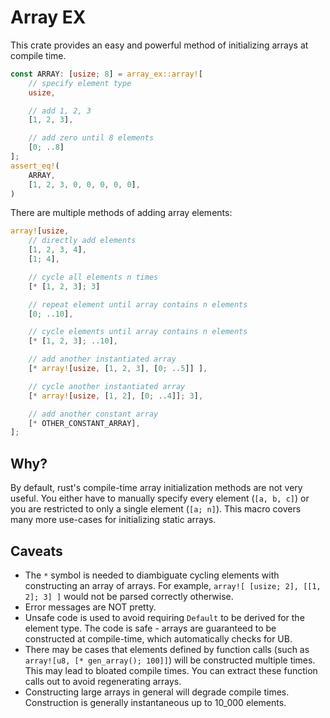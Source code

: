 # Array EX

This crate provides an easy and powerful method of initializing arrays at compile time.

```rust
const ARRAY: [usize; 8] = array_ex::array![
    // specify element type
    usize,

    // add 1, 2, 3
    [1, 2, 3],

    // add zero until 8 elements
    [0; ..8]
];
assert_eq!(
    ARRAY,
    [1, 2, 3, 0, 0, 0, 0, 0],
)
```

There are multiple methods of adding array elements:

```rust
array![usize,
    // directly add elements
    [1, 2, 3, 4],
    [1; 4],

    // cycle all elements n times
    [* [1, 2, 3]; 3]

    // repeat element until array contains n elements
    [0; ..10],

    // cycle elements until array contains n elements
    [* [1, 2, 3]; ..10],

    // add another instantiated array
    [* array![usize, [1, 2, 3], [0; ..5]] ],

    // cycle another instantiated array
    [* array![usize, [1, 2], [0; ..4]]; 3],

    // add another constant array
    [* OTHER_CONSTANT_ARRAY],
];
```

## Why?

By default, rust's compile-time array initialization methods are not very useful.
You either have to manually specify every element (`[a, b, c]`) or you are restricted to only a single element (`[a; n]`).
This macro covers many more use-cases for initializing static arrays.

## Caveats

- The `*` symbol is needed to diambiguate cycling elements with constructing an array of arrays.
    For example, `array![ [usize; 2], [[1, 2]; 3] ]` would not be parsed correctly otherwise.
- Error messages are NOT pretty.
- Unsafe code is used to avoid requiring `Default` to be derived for the element type. 
    The code is safe - arrays are guaranteed to be constructed at compile-time, which automatically checks for UB.
- There may be cases that elements defined by function calls (such as `array![u8, [* gen_array(); 100]]`) will be constructed multiple times.
    This may lead to bloated compile times. You can extract these function calls out to avoid regenerating arrays.
- Constructing large arrays in general will degrade compile times. Construction is generally instantaneous up to 10_000 elements.
